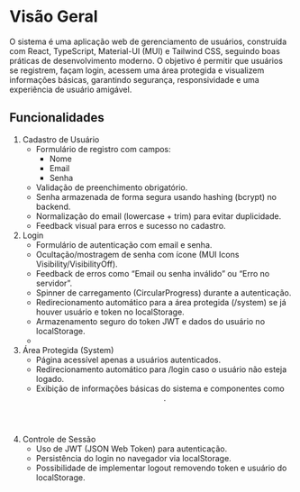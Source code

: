 # Visão Geral

O sistema é uma aplicação web de gerenciamento de usuários, construída com React, TypeScript, Material-UI (MUI) e Tailwind CSS, seguindo boas práticas de desenvolvimento moderno. O objetivo é permitir que usuários se registrem, façam login, acessem uma área protegida e visualizem informações básicas, garantindo segurança, responsividade e uma experiência de usuário amigável.

## Funcionalidades

1. Cadastro de Usuário
   * Formulário de registro com campos:
     * Nome
     * Email
     * Senha
   * Validação de preenchimento obrigatório.
   * Senha armazenada de forma segura usando hashing (bcrypt) no backend.
   * Normalização do email (lowercase + trim) para evitar duplicidade.
   * Feedback visual para erros e sucesso no cadastro.
2. Login
   * Formulário de autenticação com email e senha.
   * Ocultação/mostragem de senha com ícone (MUI Icons Visibility/VisibilityOff).
   * Feedback de erros como “Email ou senha inválido” ou “Erro no servidor”.
   * Spinner de carregamento (CircularProgress) durante a autenticação.
   * Redirecionamento automático para a área protegida (/system) se já houver usuário e token no localStorage.
   * Armazenamento seguro do token JWT e dados do usuário no localStorage.
   *
3. Área Protegida (System)
   * Página acessível apenas a usuários autenticados.
   * Redirecionamento automático para /login caso o usuário não esteja logado.
   * Exibição de informações básicas do sistema e componentes como <Header />.
4. Controle de Sessão
   * Uso de JWT (JSON Web Token) para autenticação.
   * Persistência do login no navegador via localStorage.
   * Possibilidade de implementar logout removendo token e usuário do localStorage.
